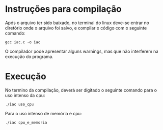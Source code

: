# Instruções para compilação

Após o arquivo ter sido baixado, no terminal do linux deve-se entrar no diretório onde o arquivo foi salvo, e compilar o código com o seguinte comando:  
```
gcc iac.c -o iac
```
O compilador pode apresentar alguns warnings, mas que não interferem na execução do programa.

# Execução

No termino da compilação, deverá ser digitado o seguinte comando para o uso intenso da cpu:
``` 
./iac uso_cpu
```
Para o uso intenso de memória e cpu:
``` 
./iac cpu_e_memoria
``` 
